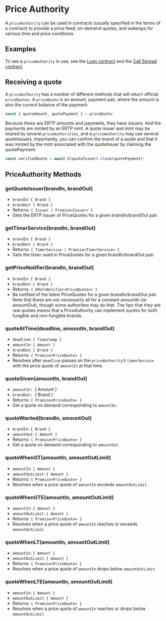 # Price Authority

A `priceAuthority` can be used in contracts (usually specified in the
terms of a contract) to provide a price feed, on-demand quotes, and wakeups for
various time and price conditions.

## Examples

To see a `priceAuthority` in use, see the [Loan
contract](https://github.com/Agoric/agoric-sdk/tree/master/packages/zoe/src/contracts/loan)
and the [Call Spread
contract](https://github.com/Agoric/agoric-sdk/blob/master/packages/zoe/src/contracts/callSpread.js).

## Receiving a quote

A `priceAuthority` has a number of different methods that will return
official `priceQuotes`. A `priceQuote` is an amount, payment pair,
where the amount is also the current balance of the payment:

```js
const { quoteAmount, quotePayment } = priceQuote;
```

Because these are ERTP amounts and payments, they have issuers. And
the payments are minted by an ERTP mint. A quote issuer and mint may
be shared by several `priceAuthorities`, and a `priceAuthority` may
use several quoteIssuers. Importantly, you can confirm the brand of a
quote and that it was minted by the mint associated with the
quoteIssuer by claiming the quotePayment:

```js
const verifiedQuote = await E(quoteIssuer).claim(quotePayment);
```

## PriceAuthority Methods

### getQuoteIssuer(brandIn, brandOut)
- `brandIn`: `{ Brand }`
- `brandOut`: `{ Brand }`
- Returns: `{ Issuer | Promise<Issuer> }`
- Gets the ERTP Issuer of PriceQuotes for a given brandIn/brandOut
  pair. 

### getTimerService(brandIn, brandOut)
- `brandIn`: `{ Brand }`
- `brandOut`: `{ Brand }`
- Returns: `{ TimerService | Promise<TimerService> }`
- Gets the timer used in PriceQuotes for a given brandIn/brandOut pair. 

### getPriceNotifier(brandIn, brandOut)
- `brandIn`: `{ Brand }`
- `brandOut`: `{ Brand }`
- Returns: `{ ERef<Notifier<PriceQuote>> }`
- Be notified of the latest PriceQuotes for a given brandIn/brandOut
  pair.  Note that these are not necessarily all for a constant
  amountIn (or amountOut), though some authorities may do that.  The
  fact that they are raw quotes means that a PriceAuthority can
  implement quotes for both fungible and non-fungible brands.

### quoteAtTime(deadline, amountIn, brandOut)
- `deadline`: `{ Timestamp }`
- `amountIn`: `{ Amount }`
- `brandOut`: `{ Brand }`
- Returns: `{ Promise<PriceQuote> }`
- Resolves after `deadline` passes on the `priceAuthority`’s `timerService` with the price quote of `amountIn` at that time. 

### quoteGiven(amountIn, brandOut)
- `amountIn: `{ Amount }`
- `brandOut: `{ Brand }`
- Returns: `{ Promise<PriceQuote> }`
- Get a quote on demand corresponding to `amountIn`.

### quoteWanted(brandIn, amountOut)
- `brandIn`: `{ Brand }`
- `amountOut`: `{ Amount }`
- Returns: `{ Promise<PriceQuote> }`
- Get a quote on demand corresponding to `amountOut`.

###  quoteWhenGT(amountIn, amountOutLimit)
- `amountIn`: `{ Amount }`
- `amountOutLimit`: `{ Amount }`
- Returns: `{ Promise<PriceQuote> }`
- Resolves when a price quote of `amountIn` exceeds `amountOutLimit`.

### quoteWhenGTE(amountIn, amountOutLimit)
- `amountIn`: `{ Amount }`
- `amountOutLimit`: `{ Amount }`
- Returns: `{ Promise<PriceQuote> }`
- Resolves when a price quote of `amountIn` reaches or exceeds `amountOutLimit`.

### quoteWhenLT(amountIn, amountOutLimit)
- `amountIn`: `{ Amount }`
- `amountOutLimit`: `{ Amount }`
- Returns: `{ Promise<PriceQuote> }`
- Resolves when a price quote of `amountIn` drops below `amountOutLimit`.

### quoteWhenLTE(amountIn, amountOutLimit)
- `amountIn`: `{ Amount }`
- `amountOutLimit`: `{ Amount }`
- Returns: `{ Promise<PriceQuote> }`
- Resolves when a price quote of `amountIn` reaches or drops below `amountOutLimit`.